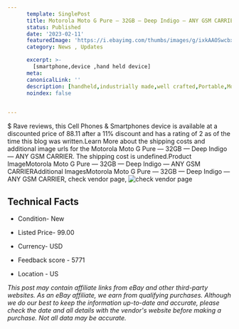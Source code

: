 ```yaml
---
      template: SinglePost
      title: Motorola Moto G Pure — 32GB — Deep Indigo — ANY GSM CARRIER
      status: Published
      date: '2023-02-11'
      featuredImage: 'https://i.ebayimg.com/thumbs/images/g/ixkAAOSwcbxjWUEu/s-l225.jpg'
      category: News , Updates

      excerpt: >-
        [smartphone,device ,hand held device]
      meta:
      canonicalLink: ''
      description: [handheld,industrially made,well crafted,Portable,Mobile,Compact,Convenient,Lightweight,Maneuverable,Man-portable,Miniature,Carriable,Hand-held,Light,Holdable,Transportable,Mobile device,Pocket-sized,On-the-go,Wireless,Cordless,Compact size,Convenient size, smartphone,device ,hand held device]
      noindex: false

        
---
```

$
    Rave reviews, this Cell Phones & Smartphones device is available at a discounted price of 88.11 after a 11% discount and has a rating of 2 as of the time this blog was written.Learn More about the shipping costs and additional image urls for the Motorola Moto G Pure — 32GB — Deep Indigo — ANY GSM CARRIER. The shipping cost is undefined.Product ImageMotorola Moto G Pure — 32GB — Deep Indigo — ANY GSM CARRIERAdditional ImagesMotorola Moto G Pure — 32GB — Deep Indigo — ANY GSM CARRIER, check vendor page, ![check vendor page](https://origin-galleryplus.ebayimg.com/ws/web/255796237286_2_0_1/225x225.jpg,https://origin-galleryplus.ebayimg.com/ws/web/255796237286_3_0_1/225x225.jpg,https://origin-galleryplus.ebayimg.com/ws/web/255796237286_4_0_1/225x225.jpg,https://origin-galleryplus.ebayimg.com/ws/web/255796237286_5_0_1/225x225.jpg,https://origin-galleryplus.ebayimg.com/ws/web/255796237286_6_0_1/225x225.jpg,https://origin-galleryplus.ebayimg.com/ws/web/255796237286_7_0_1/225x225.jpg,https://origin-galleryplus.ebayimg.com/ws/web/255796237286_8_0_1/225x225.jpg)
    
    

 ## Technical Facts 



     
      

 - Condition- New 


      

 - Listed Price- 99.00 


      

 - Currency- USD 


      

 - Feedback score - 5771 


      

 - Location - US 


      
      

 *_This post may contain affiliate links from eBay and other third-party websites. As an eBay affiliate, we earn from qualifying purchases. Although we do our best to keep the information up-to-date and accurate, please check the date and all details with the vendor's website before making a purchase. Not all data may be accurate._*



    
    
    
    
    